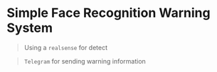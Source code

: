 # Simple Face Recognition Warning System

> Using a `realsense` for detect

> `Telegram` for sending warning information

